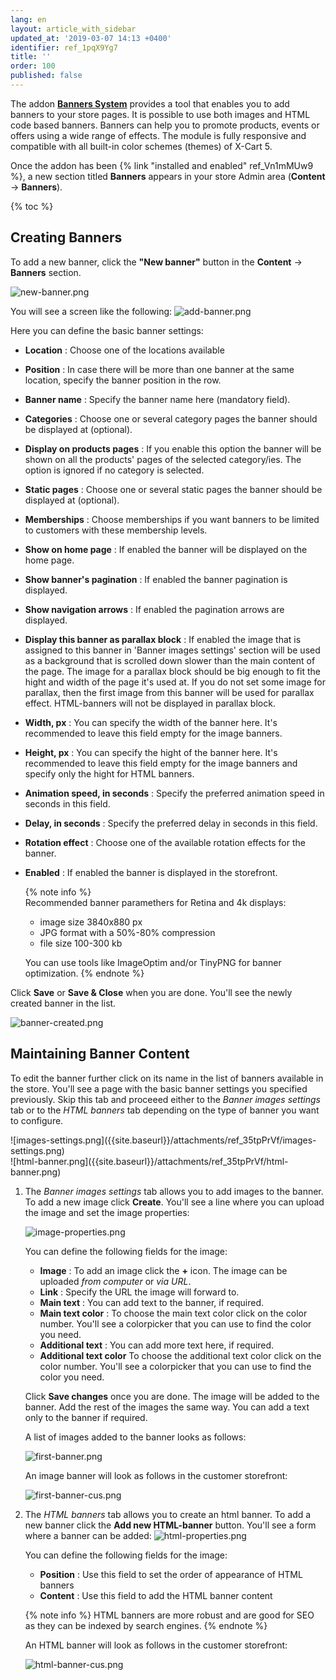 ```yaml
---
lang: en
layout: article_with_sidebar
updated_at: '2019-03-07 14:13 +0400'
identifier: ref_1pqX9Yg7
title: ''
order: 100
published: false
---
```

The addon **[Banners System](https://market.x-cart.com/addons/banner-system.html)** provides a tool that enables you to add banners to your store pages. It is possible to use both images and HTML code based banners. Banners can help you to promote products, events or offers using a wide range of effects. The module is fully responsive and compatible with all built-in color schemes (themes) of X-Cart 5.

Once the addon has been {% link "installed and enabled" ref_Vn1mMUw9 %}, a new section titled **Banners** appears in your store Admin area (**Content** -> **Banners**). 

{% toc %}

## Creating Banners

To add a new banner, click the **"New banner"** button in the **Content** -> **Banners** section.

![new-banner.png]({{site.baseurl}}/attachments/ref_35tpPrVf/new-banner.png)

You will see a screen like the following:
   ![add-banner.png]({{site.baseurl}}/attachments/ref_35tpPrVf/add-banner.png)
   
   Here you can define the basic banner settings:
   * **Location** : Choose one of the locations available
   * **Position** : In case there will be more than one banner at the same location, specify the banner position in the row.
   * **Banner name** : Specify the banner name here (mandatory field).
   * **Categories** : Choose one or several category pages the banner should be displayed at (optional).
   * **Display on products pages** : If you enable this option the banner will be shown on all the products' pages of the selected category/ies. The option is ignored if no category is selected.
   * **Static pages** : Choose one or several static pages the banner should be displayed at (optional).
   * **Memberships** : Choose memberships if you want banners to be limited to customers with these membership levels.
   * **Show on home page** : If enabled the banner will be displayed on the home page.
   * **Show banner's pagination** : If enabled the banner pagination is displayed.
   * **Show navigation arrows** : If enabled the pagination arrows are displayed.
   * **Display this banner as parallax block** : If enabled the image that is assigned to this banner in 'Banner images settings' section will be used as a background that is scrolled down slower than the main content of the page. The image for a parallax block should be big enough to fit the hight and width of the page it's used at. If you do not set some image for parallax, then the first image from this banner will be used for parallax effect. HTML-banners will not be displayed in parallax block.
   * **Width, px** : You can specify the width of the banner here. It's recommended to leave this field empty for the image banners.
   * **Height, px** : You can specify the hight of the banner here. It's recommended to leave this field empty for the image banners and specify only the hight for HTML banners.
   * **Animation speed, in seconds** : Specify the preferred animation speed in seconds in this field.
   * **Delay, in seconds** : Specify the preferred delay in seconds in this field.
   * **Rotation effect** : Choose one of the available rotation effects for the banner.
   * **Enabled** : If enabled the banner is displayed in the storefront.
   
     {% note info %}    
     Recommended banner paramethers for Retina and 4k displays:
     
     * image size 3840х880 px
     * JPG format with a 50%-80% compression
     * file size 100-300 kb
     
     You can use tools like ImageOptim and/or TinyPNG for banner optimization.
     {% endnote %}
   
   Click **Save** or **Save & Close** when you are done. You'll see the newly created banner in the list.
   
   ![banner-created.png]({{site.baseurl}}/attachments/ref_35tpPrVf/banner-created.png)

## Maintaining Banner Content

To edit the banner further click on its name in the list of banners available in the store. You'll see a page with the basic banner settings you specified previously. Skip this tab and proceeed either to the _Banner images settings_ tab or to the _HTML banners_ tab depending on the type of banner you want to configure. 
   
<div class="ui stackable two column grid">
  <div class="column" markdown="span">![images-settings.png]({{site.baseurl}}/attachments/ref_35tpPrVf/images-settings.png)</div>
  <div class="column" markdown="span">![html-banner.png]({{site.baseurl}}/attachments/ref_35tpPrVf/html-banner.png)</div>
</div>

1. The _Banner images settings_ tab allows you to add images to the banner. 
   To add a new image click **Create**. You'll see a line where you can upload the image and set the image properties:
   
   ![image-properties.png]({{site.baseurl}}/attachments/ref_35tpPrVf/image-properties.png)
   
   You can define the following fields for the image:
      * **Image** : To add an image click the **+** icon. The image can be uploaded _from computer_ or _via URL_. 
      * **Link** : Specify the URL the image will forward to.
      * **Main text** : You can add text to the banner, if required.
      * **Main text color** : To choose the main text color click on the color number. You'll see a colorpicker that you can use to find the color you need.
      * **Additional text** : You can add more text here, if required.
      * **Additional text color** To choose the additional text color click on the color number. You'll see a colorpicker that you can use to find the color you need.
   
   Click **Save changes** once you are done. The image will be added to the banner. Add the rest of the images the same way. You can add a text only to the banner if required. 
   
   A list of images added to the banner looks as follows:
   
   ![first-banner.png]({{site.baseurl}}/attachments/ref_35tpPrVf/first-banner.png)
   
   An image banner will look as follows in the customer storefront:
   
   ![first-banner-cus.png]({{site.baseurl}}/attachments/ref_35tpPrVf/first-banner-cus.png)


2. The _HTML banners_ tab allows you to create an html banner. 
   To add a new banner click the **Add new HTML-banner** button. You'll see a form where a banner can be added:
   ![html-properties.png]({{site.baseurl}}/attachments/ref_35tpPrVf/html-properties.png)
   
   You can define the following fields for the image:
      * **Position** :  Use this field to set the order of appearance of HTML banners
      * **Content** : Use this field to add the HTML banner content   
   
   {% note info %}
   HTML banners are more robust and are good for SEO as they can be indexed by search engines.
   {% endnote %}
   
   An HTML banner will look as follows in the customer storefront:
   
   ![html-banner-cus.png]({{site.baseurl}}/attachments/ref_35tpPrVf/html-banner-cus.png)

